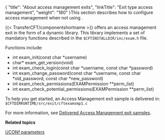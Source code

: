 {
    "title": "About access management exits",
    "linkTitle": "Exit type access management",
    "weight": "180"
}This section describes how to configure access management when not using .

{{< TransferCFT/componentshortname  >}} offers an access management exit in the form of a dynamic library. This library implements a set of mandatory functions described in the `$CFTINSTALLDIR/inc/exam.h` file.

Functions include:

- int exam\_init(const char \*username)
- char\* exam\_get\_version(void)
- int exam\_check\_login(const char \*username, const char \*password)
- int exam\_change\_password(const char \*username, const char \*old\_password, const char \*new\_password)
- int exam\_check\_permissions(EXAMPermission \*\*perm\_list)
- int exam\_check\_potential\_permissions(EXAMPermission \*\*perm\_list)

To help you get started, an Access Management exit sample is delivered in: `$CFTDIRRUNTIME/src/exit/cftexamsmp1.c`

For more information, see [Delivered Access Management exit samples](am_samples).

**Related topics**

[UCONf parameters](../../admin_intro/uconf/uconf_parameters)
